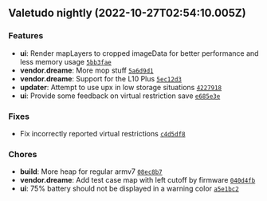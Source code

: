 ## Valetudo nightly (2022-10-27T02:54:10.005Z)

### Features

- **ui**: Render mapLayers to cropped imageData for better performance and less memory usage [`5bb3fae`](https://github.com/Hypfer/Valetudo/commit/5bb3fae055d9878f05a162cc41485b72458d5040)
- **vendor.dreame**: More mop stuff [`5a6d9d1`](https://github.com/Hypfer/Valetudo/commit/5a6d9d15dba3472a568812968b475ddbd0e17800)
- **vendor.dreame**: Support for the L10 Plus [`5ec12d3`](https://github.com/Hypfer/Valetudo/commit/5ec12d373c55672909cafb3c3be41b8ce95cbc14)
- **updater**: Attempt to use upx in low storage situations [`4227918`](https://github.com/Hypfer/Valetudo/commit/42279189051c196b827dc8dbb63339d219baa784)
- **ui**: Provide some feedback on virtual restriction save [`e685e3e`](https://github.com/Hypfer/Valetudo/commit/e685e3e54857215acb95216999b928d72d61185e)

### Fixes

- Fix incorrectly reported virtual restrictions [`c4d5df8`](https://github.com/Hypfer/Valetudo/commit/c4d5df8f78421d7254dd0a55ea610825552612e8)

### Chores

- **build**: More heap for regular armv7 [`08ec8b7`](https://github.com/Hypfer/Valetudo/commit/08ec8b7c6444ffbfab7f73514259c19200f9e959)
- **vendor.dreame**: Add test case map with left cutoff by firmware [`040d4fb`](https://github.com/Hypfer/Valetudo/commit/040d4fb2a616c36e572aaf536c1f2cc419a0d705)
- **ui**: 75% battery should not be displayed in a warning color [`a5e1bc2`](https://github.com/Hypfer/Valetudo/commit/a5e1bc2541c2ca268b6de25b9d7790f01314b8d6)
